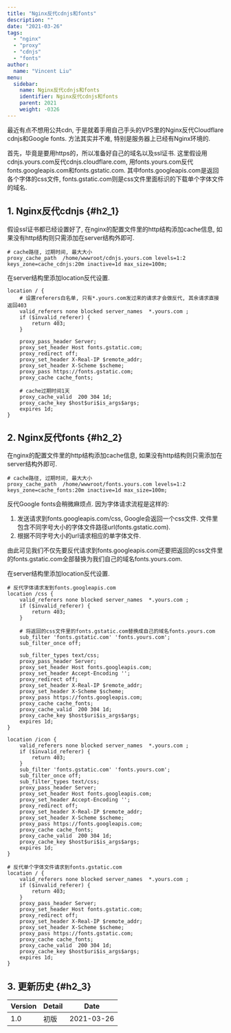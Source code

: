 ```yaml
---
title: "Nginx反代cdnjs和fonts"
description: ""
date: "2021-03-26"
tags:
  - "nginx"
  - "proxy"
  - "cdnjs"
  - "fonts"
author:
  name: "Vincent Liu"
menu:
  sidebar:
    name: Nginx反代cdnjs和fonts
    identifier: Nginx反代cdnjs和fonts
    parent: 2021
    weight: -0326
---
```


最近有点不想用公共cdn, 于是就着手用自己手头的VPS里的Nginx反代Cloudflare cdnjs和Google fonts. 方法其实并不难, 特别是服务器上已经有Nginx环境的.
<!--more-->

首先，毕竟是要用https的，所以准备好自己的域名以及ssl证书. 这里假设用cdnjs.yours.com反代cdnjs.cloudflare.com, 用fonts.yours.com反代fonts.googleapis.com和fonts.gstatic.com. 其中fonts.googleapis.com是返回各个字体的css文件, fonts.gstatic.com则是css文件里面标识的下载单个字体文件的域名.

## 1. Nginx反代cdnjs {#h2_1}

假设ssl证书都已经设置好了, 在nginx的配置文件里的http结构添加cache信息, 如果没有http结构则只需添加在server结构外即可.

```nginx
# cache路径, 过期时间, 最大大小
proxy_cache_path  /home/wwwroot/cdnjs.yours.com levels=1:2 keys_zone=cache_cdnjs:20m inactive=1d max_size=100m;
```

在server结构里添加location反代设置.

```nginx
location / {
    # 设置referers白名单, 只有*.yours.com发过来的请求才会做反代, 其余请求直接返回403
    valid_referers none blocked server_names  *.yours.com ;
    if ($invalid_referer) {
        return 403;
    }

    proxy_pass_header Server;
    proxy_set_header Host fonts.gstatic.com;
    proxy_redirect off;
    proxy_set_header X-Real-IP $remote_addr;
    proxy_set_header X-Scheme $scheme;
    proxy_pass https://fonts.gstatic.com;
    proxy_cache cache_fonts;

    # cache过期时间1天
    proxy_cache_valid  200 304 1d;
    proxy_cache_key $host$uri$is_args$args;
    expires 1d;
}
```

## 2. Nginx反代fonts {#h2_2}

在nginx的配置文件里的http结构添加cache信息, 如果没有http结构则只需添加在server结构外即可.

```nginx
# cache路径, 过期时间, 最大大小
proxy_cache_path  /home/wwwroot/fonts.yours.com levels=1:2 keys_zone=cache_fonts:20m inactive=1d max_size=100m;
```

反代Google fonts会稍微麻烦点. 因为字体请求流程是这样的:

1. 发送请求到fonts.googleapis.com/css, Google会返回一个css文件. 文件里包含不同字号大小的字体文件路径url(fonts.gstatic.com).
2. 根据不同字号大小的url请求相应的单字体文件.

由此可见我们不仅先要反代请求到fonts.googleapis.com还要把返回的css文件里的fonts.gstatic.com全部替换为我们自己的域名fonts.yours.com.

在server结构里添加location反代设置.

```nginx
# 反代字体请求发到fonts.googleapis.com
location /css {
    valid_referers none blocked server_names  *.yours.com ;
    if ($invalid_referer) {
        return 403;
    }

    # 将返回的css文件里的fonts.gstatic.com替换成自己的域名fonts.yours.com
    sub_filter 'fonts.gstatic.com' 'fonts.yours.com';
    sub_filter_once off;

    sub_filter_types text/css;
    proxy_pass_header Server;
    proxy_set_header Host fonts.googleapis.com;
    proxy_set_header Accept-Encoding '';
    proxy_redirect off;
    proxy_set_header X-Real-IP $remote_addr;
    proxy_set_header X-Scheme $scheme;
    proxy_pass https://fonts.googleapis.com;
    proxy_cache cache_fonts;
    proxy_cache_valid  200 304 1d;
    proxy_cache_key $host$uri$is_args$args;
    expires 1d;
}

location /icon {
    valid_referers none blocked server_names  *.yours.com ;
    if ($invalid_referer) {
        return 403;
    }
    sub_filter 'fonts.gstatic.com' 'fonts.yours.com';
    sub_filter_once off;
    sub_filter_types text/css;
    proxy_pass_header Server;
    proxy_set_header Host fonts.googleapis.com;
    proxy_set_header Accept-Encoding '';
    proxy_redirect off;
    proxy_set_header X-Real-IP $remote_addr;
    proxy_set_header X-Scheme $scheme;
    proxy_pass https://fonts.googleapis.com;
    proxy_cache cache_fonts;
    proxy_cache_valid  200 304 1d;
    proxy_cache_key $host$uri$is_args$args;
    expires 1d;
}

# 反代单个字体文件请求到fonts.gstatic.com
location / {
    valid_referers none blocked server_names  *.yours.com ;
    if ($invalid_referer) {
        return 403;
    }
    proxy_pass_header Server;
    proxy_set_header Host fonts.gstatic.com;
    proxy_redirect off;
    proxy_set_header X-Real-IP $remote_addr;
    proxy_set_header X-Scheme $scheme;
    proxy_pass https://fonts.gstatic.com;
    proxy_cache cache_fonts;
    proxy_cache_valid  200 304 1d;
    proxy_cache_key $host$uri$is_args$args;
    expires 1d;
}
```

## 3. 更新历史 {#h2_3}

| Version | Detail | Date |
| ---- | ---- | ---- |
| 1.0 | 初版 | 2021-03-26 |
